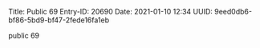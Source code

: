 Title: Public 69
Entry-ID: 20690
Date: 2021-01-10 12:34
UUID: 9eed0db6-bf86-5bd9-bf47-2fede16fa1eb

public 69
